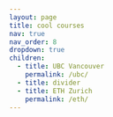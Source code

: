 ```yaml
---
layout: page
title: cool courses
nav: true
nav_order: 8
dropdown: true
children:
  - title: UBC Vancouver
    permalink: /ubc/
  - title: divider
  - title: ETH Zurich
    permalink: /eth/
---
```

